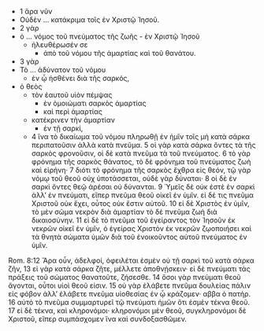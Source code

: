 - 1 ἄρα νῦν
- Οὐδὲν ... κατάκριμα τοῖς ἐν Χριστῷ Ἰησοῦ. 
- 2 γὰρ
- ὁ ... νόμος τοῦ πνεύματος τῆς ζωῆς 
		- ἐν Χριστῷ Ἰησοῦ 
	- ἠλευθέρωσέν σε 
		- ἀπὸ τοῦ νόμου τῆς ἁμαρτίας καὶ τοῦ θανάτου. 
- 3 γὰρ 
- Τὸ ... ἀδύνατον τοῦ νόμου 
	- ἐν ᾧ ἠσθένει διὰ τῆς σαρκός, 
- ὁ θεὸς 
	- τὸν ἑαυτοῦ υἱὸν πέμψας 
		- ἐν ὁμοιώματι σαρκὸς ἁμαρτίας 
		- καὶ περὶ ἁμαρτίας 
	- κατέκρινεν τὴν ἁμαρτίαν 
		- ἐν τῇ σαρκί, 
	- 4 ἵνα τὸ δικαίωμα τοῦ νόμου πληρωθῇ ἐν ἡμῖν τοῖς μὴ κατὰ σάρκα περιπατοῦσιν ἀλλὰ κατὰ πνεῦμα. 5 οἱ γὰρ κατὰ σάρκα ὄντες τὰ τῆς σαρκὸς φρονοῦσιν, οἱ δὲ κατὰ πνεῦμα τὰ τοῦ πνεύματος. 6 τὸ γὰρ φρόνημα τῆς σαρκὸς θάνατος, τὸ δὲ φρόνημα τοῦ πνεύματος ζωὴ καὶ εἰρήνη· 7 διότι τὸ φρόνημα τῆς σαρκὸς ἔχθρα εἰς θεόν, τῷ γὰρ νόμῳ τοῦ θεοῦ οὐχ ὑποτάσσεται, οὐδὲ γὰρ δύναται· 8 οἱ δὲ ἐν σαρκὶ ὄντες θεῷ ἀρέσαι οὐ δύνανται. 9 Ὑμεῖς δὲ οὐκ ἐστὲ ἐν σαρκὶ ἀλλ’ ἐν πνεύματι, εἴπερ πνεῦμα θεοῦ οἰκεῖ ἐν ὑμῖν. εἰ δέ τις πνεῦμα Χριστοῦ οὐκ ἔχει, οὗτος οὐκ ἔστιν αὐτοῦ. 10 εἰ δὲ Χριστὸς ἐν ὑμῖν, τὸ μὲν σῶμα νεκρὸν διὰ ἁμαρτίαν τὸ δὲ πνεῦμα ζωὴ διὰ δικαιοσύνην. 11 εἰ δὲ τὸ πνεῦμα τοῦ ἐγείραντος τὸν Ἰησοῦν ἐκ νεκρῶν οἰκεῖ ἐν ὑμῖν, ὁ ἐγείρας Χριστὸν ἐκ νεκρῶν ζῳοποιήσει καὶ τὰ θνητὰ σώματα ὑμῶν διὰ τοῦ ἐνοικοῦντος αὐτοῦ πνεύματος ἐν ὑμῖν.

Rom. 8:12 	Ἄρα οὖν, ἀδελφοί, ὀφειλέται ἐσμὲν οὐ τῇ σαρκὶ τοῦ κατὰ σάρκα ζῆν, 13 εἰ γὰρ κατὰ σάρκα ζῆτε, μέλλετε ἀποθνῄσκειν· εἰ δὲ πνεύματι τὰς πράξεις τοῦ σώματος θανατοῦτε, ζήσεσθε. 14 ὅσοι γὰρ πνεύματι θεοῦ ἄγονται, οὗτοι υἱοὶ θεοῦ εἰσιν. 15 οὐ γὰρ ἐλάβετε πνεῦμα δουλείας πάλιν εἰς φόβον ἀλλ’ ἐλάβετε πνεῦμα υἱοθεσίας ἐν ᾧ κράζομεν· αββα ὁ πατήρ. 16 αὐτὸ τὸ πνεῦμα συμμαρτυρεῖ τῷ πνεύματι ἡμῶν ὅτι ἐσμὲν τέκνα θεοῦ. 17 εἰ δὲ τέκνα, καὶ κληρονόμοι· κληρονόμοι μὲν θεοῦ, συγκληρονόμοι δὲ Χριστοῦ, εἴπερ συμπάσχομεν ἵνα καὶ συνδοξασθῶμεν.